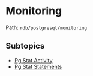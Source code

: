 # Monitoring

Path: `rdb/postgresql/monitoring`

## Subtopics
- [Pg Stat Activity](./pg_stat_activity/README.md)
- [Pg Stat Statements](./pg_stat_statements/README.md)
